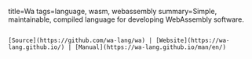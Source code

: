 title=Wa
tags=language, wasm, webassembly
summary=Simple, maintainable, compiled language for developing WebAssembly software.
~~~~~~

[Source](https://github.com/wa-lang/wa) | [Website](https://wa-lang.github.io/) | [Manual](https://wa-lang.github.io/man/en/)



